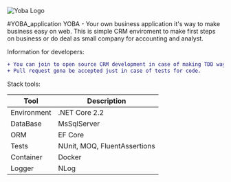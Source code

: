 ![Yoba Logo](https://i.ya-webdesign.com/images/blue-letters-png-2.png)

#YOBA_application
YOBA - Your own business application it's way to make business easy on web. This is simple CRM enviroment to make first steps on business or do deal as small company for accounting and analyst.

Information for developers:

```diff
+ You can join to open source CRM development in case of making TDD way to write code. 
+ Pull request gona be accepted just in case of tests for code.
```
Stack tools:

| Tool | Description |
| --- | --- |
| Environment | .NET Core 2.2 |
| DataBase | MsSqlServer |
| ORM    | EF Core |
| Tests | NUnit, MOQ, FluentAssertions|
| Container   |  Docker |
| Logger | NLog |
